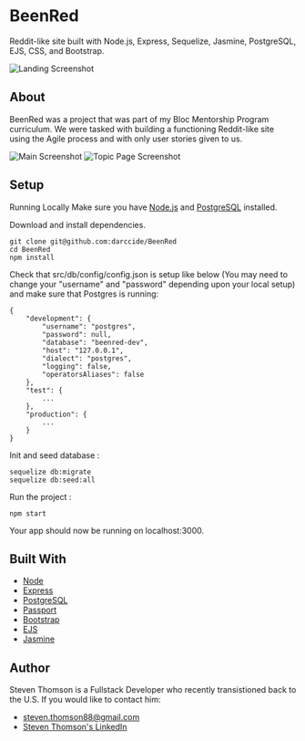 # BeenRed
Reddit-like site built with Node.js, Express, Sequelize, Jasmine, PostgreSQL, EJS, CSS, and Bootstrap.


![Landing Screenshot](https://i.imgur.com/wltUpxx.jpg)

## About
BeenRed was a project that was part of my Bloc Mentorship Program curriculum. We were tasked with building a functioning Reddit-like site using the Agile process and with only user stories given to us.


![Main Screenshot](https://i.imgur.com/ReGGccm.jpg)
![Topic Page Screenshot](https://i.imgur.com/xHd8I8p.jpg)

## Setup
Running Locally
Make sure you have [Node.js](https://nodejs.org/en/) and [PostgreSQL](https://www.postgresql.org/) installed.

Download and install dependencies.
```
git clone git@github.com:darccide/BeenRed 
cd BeenRed
npm install
```

Check that src/db/config/config.json is setup like below (You may need to change your "username" and "password" depending upon your local setup) and make sure that Postgres is running:
```
{
	"development": {
		"username": "postgres",
		"password": null,
		"database": "beenred-dev",
		"host": "127.0.0.1",
		"dialect": "postgres",
		"logging": false,
		"operatorsAliases": false
	},
	"test": {
		...
	},
	"production": {
		...
	}
}
```

Init and seed database :
```
sequelize db:migrate
sequelize db:seed:all
```

Run the project :
```
npm start
```
Your app should now be running on localhost:3000.


## Built With
* [Node](https://nodejs.org/en/)
* [Express](https://expressjs.com/)
* [PostgreSQL](https://www.postgresql.org/)
* [Passport](http://www.passportjs.org/)
* [Bootstrap](https://getbootstrap.com/)
* [EJS](https://ejs.co/)
* [Jasmine](https://jasmine.github.io/)

## Author
Steven Thomson is a Fullstack Developer who recently transistioned back to the U.S. If you would like to contact him:

 * steven.thomson88@gmail.com
 * [Steven Thomson's LinkedIn](https://www.linkedin.com/in/steventhomson1988/)
